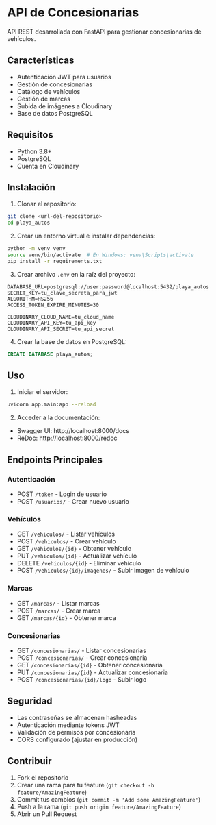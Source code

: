 # API de Concesionarias

API REST desarrollada con FastAPI para gestionar concesionarias de vehículos.

## Características

- Autenticación JWT para usuarios
- Gestión de concesionarias
- Catálogo de vehículos
- Gestión de marcas
- Subida de imágenes a Cloudinary
- Base de datos PostgreSQL

## Requisitos

- Python 3.8+
- PostgreSQL
- Cuenta en Cloudinary

## Instalación

1. Clonar el repositorio:
```bash
git clone <url-del-repositorio>
cd playa_autos
```

2. Crear un entorno virtual e instalar dependencias:
```bash
python -m venv venv
source venv/bin/activate  # En Windows: venv\Scripts\activate
pip install -r requirements.txt
```

3. Crear archivo `.env` en la raíz del proyecto:
```env
DATABASE_URL=postgresql://user:password@localhost:5432/playa_autos
SECRET_KEY=tu_clave_secreta_para_jwt
ALGORITHM=HS256
ACCESS_TOKEN_EXPIRE_MINUTES=30

CLOUDINARY_CLOUD_NAME=tu_cloud_name
CLOUDINARY_API_KEY=tu_api_key
CLOUDINARY_API_SECRET=tu_api_secret
```

4. Crear la base de datos en PostgreSQL:
```sql
CREATE DATABASE playa_autos;
```

## Uso

1. Iniciar el servidor:
```bash
uvicorn app.main:app --reload
```

2. Acceder a la documentación:
- Swagger UI: http://localhost:8000/docs
- ReDoc: http://localhost:8000/redoc

## Endpoints Principales

### Autenticación
- POST `/token` - Login de usuario
- POST `/usuarios/` - Crear nuevo usuario

### Vehículos
- GET `/vehiculos/` - Listar vehículos
- POST `/vehiculos/` - Crear vehículo
- GET `/vehiculos/{id}` - Obtener vehículo
- PUT `/vehiculos/{id}` - Actualizar vehículo
- DELETE `/vehiculos/{id}` - Eliminar vehículo
- POST `/vehiculos/{id}/imagenes/` - Subir imagen de vehículo

### Marcas
- GET `/marcas/` - Listar marcas
- POST `/marcas/` - Crear marca
- GET `/marcas/{id}` - Obtener marca

### Concesionarias
- GET `/concesionarias/` - Listar concesionarias
- POST `/concesionarias/` - Crear concesionaria
- GET `/concesionarias/{id}` - Obtener concesionaria
- PUT `/concesionarias/{id}` - Actualizar concesionaria
- POST `/concesionarias/{id}/logo` - Subir logo

## Seguridad

- Las contraseñas se almacenan hasheadas
- Autenticación mediante tokens JWT
- Validación de permisos por concesionaria
- CORS configurado (ajustar en producción)

## Contribuir

1. Fork el repositorio
2. Crear una rama para tu feature (`git checkout -b feature/AmazingFeature`)
3. Commit tus cambios (`git commit -m 'Add some AmazingFeature'`)
4. Push a la rama (`git push origin feature/AmazingFeature`)
5. Abrir un Pull Request 